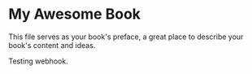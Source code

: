 # My Awesome Book

This file serves as your book's preface, a great place to describe your book's content and ideas.

Testing webhook.

